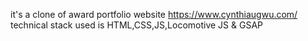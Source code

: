 it's a clone of award portfolio website https://www.cynthiaugwu.com/
technical stack used is HTML,CSS,JS,Locomotive JS & GSAP
